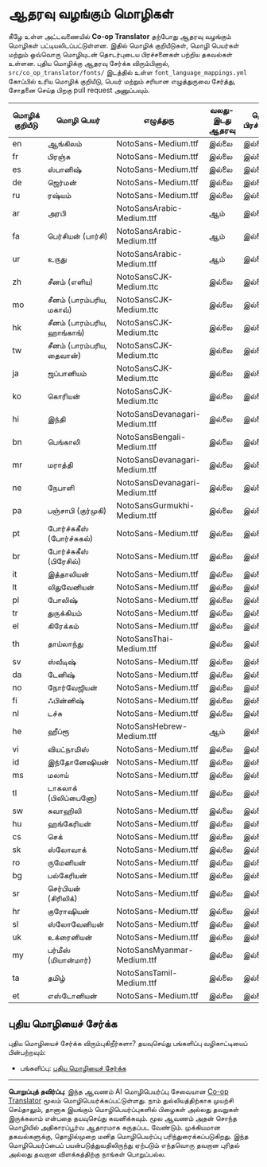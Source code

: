 <!--
CO_OP_TRANSLATOR_METADATA:
{
  "original_hash": "badae5ee6451cc1a6e367cfe5ba92efa",
  "translation_date": "2025-10-15T04:48:25+00:00",
  "source_file": "getting_started/supported-languages.md",
  "language_code": "ta"
}
-->
# ஆதரவு வழங்கும் மொழிகள்

கீழே உள்ள அட்டவணையில் **Co-op Translator** தற்போது ஆதரவு வழங்கும் மொழிகள் பட்டியலிடப்பட்டுள்ளன. இதில் மொழிக் குறியீடுகள், மொழி பெயர்கள் மற்றும் ஒவ்வொரு மொழியுடன் தொடர்புடைய பிரச்சனைகள் பற்றிய தகவல்கள் உள்ளன. புதிய மொழிக்கு ஆதரவு சேர்க்க விரும்பினால், `src/co_op_translator/fonts/` இடத்தில் உள்ள `font_language_mappings.yml` கோப்பில் உரிய மொழிக் குறியீடு, பெயர் மற்றும் சரியான எழுத்துருவை சேர்த்து, சோதனை செய்த பிறகு pull request அனுப்பவும்.

| மொழிக் குறியீடு | மொழி பெயர்                | எழுத்துரு                           | வலது-இடது ஆதரவு | தெரிந்த பிரச்சனைகள் |
|-----------------|---------------------------|-------------------------------------|------------------|--------------------|
| en              | ஆங்கிலம்                  | NotoSans-Medium.ttf                 | இல்லை           | இல்லை             |
| fr              | பிரஞ்சு                   | NotoSans-Medium.ttf                 | இல்லை           | இல்லை             |
| es              | ஸ்பானிஷ்                  | NotoSans-Medium.ttf                 | இல்லை           | இல்லை             |
| de              | ஜெர்மன்                   | NotoSans-Medium.ttf                 | இல்லை           | இல்லை             |
| ru              | ரஷ்யம்                    | NotoSans-Medium.ttf                 | இல்லை           | இல்லை             |
| ar              | அரபி                      | NotoSansArabic-Medium.ttf           | ஆம்             | இல்லை             |
| fa              | பெர்சியன் (பார்சி)        | NotoSansArabic-Medium.ttf           | ஆம்             | இல்லை             |
| ur              | உருது                      | NotoSansArabic-Medium.ttf           | ஆம்             | இல்லை             |
| zh              | சீனம் (எளிய)              | NotoSansCJK-Medium.ttc              | இல்லை           | இல்லை             |
| mo              | சீனம் (பாரம்பரிய, மகாவ்)  | NotoSansCJK-Medium.ttc              | இல்லை           | இல்லை             |
| hk              | சீனம் (பாரம்பரிய, ஹாங்காங்)| NotoSansCJK-Medium.ttc              | இல்லை           | இல்லை             |
| tw              | சீனம் (பாரம்பரிய, தைவான்) | NotoSansCJK-Medium.ttc              | இல்லை           | இல்லை             |
| ja              | ஜப்பானியம்                 | NotoSansCJK-Medium.ttc              | இல்லை           | இல்லை             |
| ko              | கொரியன்                   | NotoSansCJK-Medium.ttc              | இல்லை           | இல்லை             |
| hi              | இந்தி                      | NotoSansDevanagari-Medium.ttf       | இல்லை           | இல்லை             |
| bn              | பெங்காலி                  | NotoSansBengali-Medium.ttf          | இல்லை           | இல்லை             |
| mr              | மராத்தி                    | NotoSansDevanagari-Medium.ttf       | இல்லை           | இல்லை             |
| ne              | நேபாளி                    | NotoSansDevanagari-Medium.ttf       | இல்லை           | இல்லை             |
| pa              | பஞ்சாபி (குர்முகி)         | NotoSansGurmukhi-Medium.ttf         | இல்லை           | இல்லை             |
| pt              | போர்ச்சுகீஸ் (போர்ச்சுகல்)| NotoSans-Medium.ttf                 | இல்லை           | இல்லை             |
| br              | போர்ச்சுகீஸ் (பிரேசில்)    | NotoSans-Medium.ttf                 | இல்லை           | இல்லை             |
| it              | இத்தாலியன்                | NotoSans-Medium.ttf                 | இல்லை           | இல்லை             |
| lt              | லிதுவேனியன்               | NotoSans-Medium.ttf                 | இல்லை           | இல்லை             |
| pl              | போலிஷ்                   | NotoSans-Medium.ttf                 | இல்லை           | இல்லை             |
| tr              | துருக்கியம்                 | NotoSans-Medium.ttf                 | இல்லை           | இல்லை             |
| el              | கிரேக்கம்                   | NotoSans-Medium.ttf                 | இல்லை           | இல்லை             |
| th              | தாய்லாந்து                 | NotoSansThai-Medium.ttf             | இல்லை           | இல்லை             |
| sv              | ஸ்வீடிஷ்                  | NotoSans-Medium.ttf                 | இல்லை           | இல்லை             |
| da              | டேனிஷ்                    | NotoSans-Medium.ttf                 | இல்லை           | இல்லை             |
| no              | நோர்வேஜியன்               | NotoSans-Medium.ttf                 | இல்லை           | இல்லை             |
| fi              | ஃபின்னிஷ்                 | NotoSans-Medium.ttf                 | இல்லை           | இல்லை             |
| nl              | டச்சு                      | NotoSans-Medium.ttf                 | இல்லை           | இல்லை             |
| he              | ஹீப்ரூ                     | NotoSansHebrew-Medium.ttf           | ஆம்             | இல்லை             |
| vi              | வியட்நாமிஸ்                | NotoSans-Medium.ttf                 | இல்லை           | இல்லை             |
| id              | இந்தோனேஷியன்              | NotoSans-Medium.ttf                 | இல்லை           | இல்லை             |
| ms              | மலாய்                      | NotoSans-Medium.ttf                 | இல்லை           | இல்லை             |
| tl              | டாகலாக் (பிலிப்பைனோ)      | NotoSans-Medium.ttf                 | இல்லை           | இல்லை             |
| sw              | சுவாஹிலி                   | NotoSans-Medium.ttf                 | இல்லை           | இல்லை             |
| hu              | ஹங்கேரியன்                 | NotoSans-Medium.ttf                 | இல்லை           | இல்லை             |
| cs              | செக்                       | NotoSans-Medium.ttf                 | இல்லை           | இல்லை             |
| sk              | ஸ்லோவாக்                  | NotoSans-Medium.ttf                 | இல்லை           | இல்லை             |
| ro              | ருமேனியன்                  | NotoSans-Medium.ttf                 | இல்லை           | இல்லை             |
| bg              | பல்கேரியன்                 | NotoSans-Medium.ttf                 | இல்லை           | இல்லை             |
| sr              | செர்பியன் (சிரிலிக்)        | NotoSans-Medium.ttf                 | இல்லை           | இல்லை             |
| hr              | குரோஷியன்                  | NotoSans-Medium.ttf                 | இல்லை           | இல்லை             |
| sl              | ஸ்லோவேனியன்               | NotoSans-Medium.ttf                 | இல்லை           | இல்லை             |
| uk              | உக்ரைனியன்                 | NotoSans-Medium.ttf                 | இல்லை           | இல்லை             |
| my              | பர்மீஸ் (மியான்மார்)       | NotoSansMyanmar-Medium.ttf          | இல்லை           | இல்லை             |
| ta              | தமிழ்                      | NotoSansTamil-Medium.ttf            | இல்லை           | இல்லை             |
| et              | எஸ்டோனியன்                 | NotoSans-Medium.ttf                 | இல்லை           | இல்லை             |

## புதிய மொழியைச் சேர்க்க

புதிய மொழியைச் சேர்க்க விரும்புகிறீர்களா? தயவுசெய்து பங்களிப்பு வழிகாட்டியைப் பின்பற்றவும்:

- பங்களிப்பு: <a href="../CONTRIBUTING.md#contribute-a-new-language">புதிய மொழியைச் சேர்க்க</a>

---

**பொறுப்புத் தவிர்ப்பு**:
இந்த ஆவணம் AI மொழிபெயர்ப்பு சேவையான [Co-op Translator](https://github.com/Azure/co-op-translator) மூலம் மொழிபெயர்க்கப்பட்டுள்ளது. நாம் துல்லியத்திற்காக முயற்சி செய்தாலும், தானாக இயங்கும் மொழிபெயர்ப்புகளில் பிழைகள் அல்லது தவறுகள் இருக்கலாம் என்பதை தயவுசெய்து கவனிக்கவும். மூல ஆவணம் அதன் சொந்த மொழியில் அதிகாரப்பூர்வ ஆதாரமாக கருதப்பட வேண்டும். முக்கியமான தகவல்களுக்கு, தொழில்முறை மனித மொழிபெயர்ப்பு பரிந்துரைக்கப்படுகிறது. இந்த மொழிபெயர்ப்பைப் பயன்படுத்துவதிலிருந்து ஏற்படும் எந்தவொரு தவறான புரிதல் அல்லது தவறான விளக்கத்திற்கு நாங்கள் பொறுப்பல்ல.